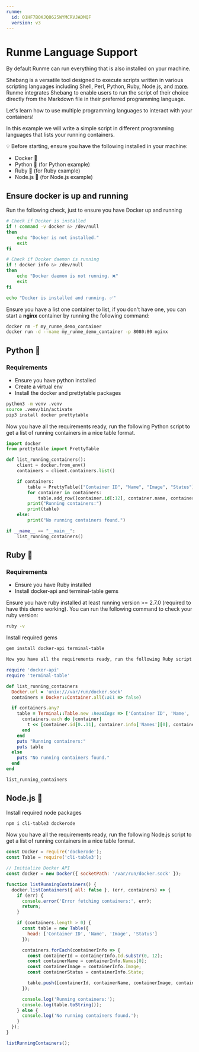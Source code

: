 ```yaml
---
runme:
  id: 01HF7B0KJQ8625WYMCRVJADMQF
  version: v3
---
```


# Runme Language Support

By default Runme can run everything that is also installed on your machine.

Shebang is a versatile tool designed to execute scripts written in various scripting languages including Shell, Perl, Python, Ruby, Node.js, and [more](https://docs.runme.dev/configuration/shebang). Runme integrates Shebang to enable users to run the script of their choice directly from the Markdown file in their preferred programming language.

Let's learn how to use multiple programming languages to interact with your containers!

In this example we will write a simple script in different programming languages that lists your running containers.

💡 Before starting, ensure you have the following installed in your machine:

- Docker 🐳
- Python 🐍 (for Python example)
- Ruby 💎 (for Ruby example)
- Node.js 🍦 (for Node.js example)

## Ensure docker is up and running

Run the following check, just to ensure you have Docker up and running

```sh {"id":"01HTZBCXFZ0V7P4AXE70CNSGPG","terminalRows":"3"}
# Check if Docker is installed
if ! command -v docker &> /dev/null
then
    echo "Docker is not installed."
    exit
fi

# Check if Docker daemon is running
if ! docker info &> /dev/null
then
    echo "Docker daemon is not running. ❌"
    exit
fi

echo "Docker is installed and running. ✅"

```

Ensure you have a list one container to list, if you don't have one, you can start a **nginx** container by running the following command:

```sh {"id":"01HTZBCXFZ0V7P4AXE70RXT9M1"}
docker rm -f my_runme_demo_container
docker run -d --name my_runme_demo_container -p 8080:80 nginx
```

## Python 🐍

### Requirements

- Ensure you have python installed
- Create a virtual env
- Install the docker and prettytable packages

```sh {"id":"01HW3EBAW8W703XVEMC38ZHTSP"}
python3 -m venv .venv
source .venv/bin/activate
pip3 install docker prettytable
```

Now you have all the requirements ready, run the following Python script to get a list of running containers in a nice table format.

```python {"id":"01HW3ECJTEMPK5F8BFT67CJ4XC"}
import docker
from prettytable import PrettyTable

def list_running_containers():
    client = docker.from_env()
    containers = client.containers.list()

    if containers:
        table = PrettyTable(["Container ID", "Name", "Image", "Status"])
        for container in containers:
            table.add_row([container.id[:12], container.name, container.attrs['Config']['Image'], container.status])
        print("Running containers:")
        print(table)
    else:
        print("No running containers found.")

if __name__ == "__main__":
    list_running_containers()
```

## Ruby 💎

### Requirements

- Ensure you have Ruby installed
- Install docker-api and terminal-table gems

Ensure you have ruby installed at least running version >= 2.7.0 (required to have this demo working).
You can run the following command to check your ruby version:

```sh {"id":"01HTZBCXFZ0V7P4AXE79429E8J","name":"check-ruby-version","terminalRows":"2"}
ruby -v
```

Install required gems

```sh {"id":"01HTZBG5NYPFHDKP0BQTPDQSE3"}
gem install docker-api terminal-table
```

```sh {"id":"01HW3EJ4FT4ZB0MZJW5FYX4NQF"}
Now you have all the requirements ready, run the following Ruby script to get a list of running containers in a nice table format.
```

```rb {"id":"01HTZBCXFZ0V7P4AXE7CSQQ7ST"}
require 'docker-api'
require 'terminal-table'

def list_running_containers
  Docker.url = 'unix:///var/run/docker.sock'
  containers = Docker::Container.all(:all => false)

  if containers.any?
    table = Terminal::Table.new :headings => ['Container ID', 'Name', 'Image', 'Status'] do |t|
      containers.each do |container|
        t << [container.id[0..11], container.info['Names'][0], container.info['Image'], container.info['State']]
      end
    end
    puts "Running containers:"
    puts table
  else
    puts "No running containers found."
  end
end

list_running_containers

```

## Node.js 🍦

Install required node packages

```sh {"background":"true","id":"01HTZBXZHJ1ARVB67SD6FQMXA7"}
npm i cli-table3 dockerode
```

Now you have all the requirements ready, run the following Node.js script to get a list of running containers in a nice table format.

```js {"id":"01HTZBCXFZ0V7P4AXE7D90XPDT"}
const Docker = require('dockerode');
const Table = require('cli-table3');

// Initialize Docker API
const docker = new Docker({ socketPath: '/var/run/docker.sock' });

function listRunningContainers() {
  docker.listContainers({ all: false }, (err, containers) => {
    if (err) {
      console.error('Error fetching containers:', err);
      return;
    }

    if (containers.length > 0) {
      const table = new Table({
        head: ['Container ID', 'Name', 'Image', 'Status']
      });

      containers.forEach(containerInfo => {
        const containerId = containerInfo.Id.substr(0, 12);
        const containerName = containerInfo.Names[0];
        const containerImage = containerInfo.Image;
        const containerStatus = containerInfo.State;

        table.push([containerId, containerName, containerImage, containerStatus]);
      });

      console.log('Running containers:');
      console.log(table.toString());
    } else {
      console.log('No running containers found.');
    }
  });
}

listRunningContainers();

```
